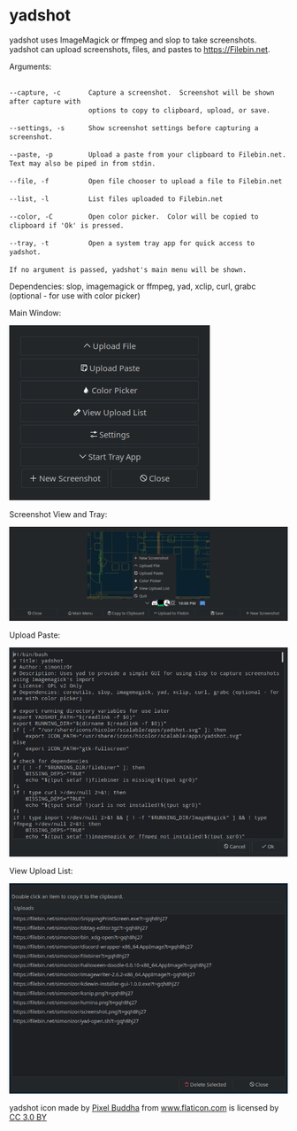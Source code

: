 # yadshot

yadshot uses ImageMagick or ffmpeg and slop to take screenshots.  yadshot can upload screenshots, files, and pastes to https://Filebin.net.

Arguments:

```

--capture, -c       Capture a screenshot.  Screenshot will be shown after capture with
                    options to copy to clipboard, upload, or save.

--settings, -s      Show screenshot settings before capturing a screenshot.

--paste, -p         Upload a paste from your clipboard to Filebin.net.  Text may also be piped in from stdin.

--file, -f          Open file chooser to upload a file to Filebin.net

--list, -l          List files uploaded to Filebin.net

--color, -C         Open color picker.  Color will be copied to clipboard if 'Ok' is pressed.

--tray, -t          Open a system tray app for quick access to yadshot.

If no argument is passed, yadshot's main menu will be shown.

```

Dependencies: slop, imagemagick or ffmpeg, yad, xclip, curl, grabc (optional - for use with color picker)

Main Window:

![yadshot](/Screenshot.png)

Screenshot View and Tray:

![yadshot](/Screenshot2.png)

Upload Paste:

![yadshot](/Screenshot3.png)

View Upload List:

![yadshot](/Screenshot4.png)

<div>yadshot icon made by <a href="https://www.flaticon.com/authors/pixel-buddha" title="Pixel Buddha">Pixel Buddha</a> from <a href="https://www.flaticon.com/" title="Flaticon">www.flaticon.com</a> is licensed by <a href="http://creativecommons.org/licenses/by/3.0/" title="Creative Commons BY 3.0" target="_blank">CC 3.0 BY</a></div>
